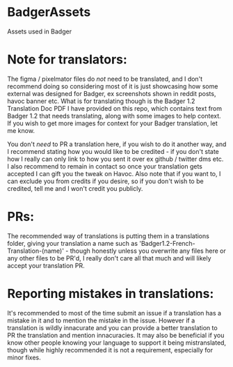 # BadgerAssets
Assets used in Badger

# Note for translators:

The figma / pixelmator files do *not* need to be translated, and I don't recommend doing so considering most of it is just showcasing how some external was designed for Badger, ex screenshots shown in reddit posts, havoc banner etc. What is for translating though is the Badger 1.2 Translation Doc PDF I have provided on this repo, which contains text from Badger 1.2 that needs translating, along with some images to help context. If you wish to get more images for context for your Badger translation, let me know. 

You don't *need* to PR a translation here, if you wish to do it another way, and I recommend stating how you would like to be credited - if you don't state how I really can only link to how you sent it over ex github / twitter dms etc. I also recommend to remain in contact so once your translation gets accepted I can gift you the tweak on Havoc. Also note that if you want to, I can exclude you from credits if you desire, so if you don't wish to be credited, tell me and I won't credit you publicly.

# PRs:

The recommended way of translations is putting them in a translations folder, giving your translation a name such as 'Badger1.2-French-Translation-(name)' - though honestly unless you overwrite any files here or any other files to be PR'd, I really don't care all that much and will likely accept your translation PR.

# Reporting mistakes in translations:

It's recommended to most of the time submit an issue if a translation has a mistake in it and to mention the mistake in the issue. However if a translation is wildly innacurate and you can provide a better translation to PR the translation and mention innacuracies. It may also be beneficial if you know other people knowing your language to support it being mistranslated, though while highly recommended it is not a requirement, especially for minor fixes.
